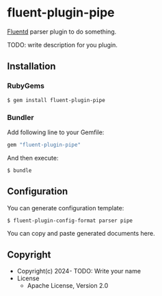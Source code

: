 # fluent-plugin-pipe

[Fluentd](https://fluentd.org/) parser plugin to do something.

TODO: write description for you plugin.

## Installation

### RubyGems

```
$ gem install fluent-plugin-pipe
```

### Bundler

Add following line to your Gemfile:

```ruby
gem "fluent-plugin-pipe"
```

And then execute:

```
$ bundle
```

## Configuration

You can generate configuration template:

```
$ fluent-plugin-config-format parser pipe
```

You can copy and paste generated documents here.

## Copyright

* Copyright(c) 2024- TODO: Write your name
* License
  * Apache License, Version 2.0
